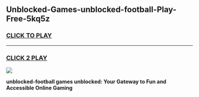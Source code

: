 
## Unblocked-Games-unblocked-football-Play-Free-5kq5z
<h3>
<a href="https://premium76.site?title=unblocked-football&ref=18A1">CLICK TO PLAY</a></h3>
<hr>

<h3>
<a href="https://premium76.site?title=unblocked-football&ref=18A1">CLICK 2 PLAY</a>
  
</h3>

<a href="https://premium76.site?title=unblocked-football&ref=18A1"><img src="https://clearcache.store/games.png"></a>


**unblocked-football games unblocked: Your Gateway to Fun and Accessible Online Gaming**
